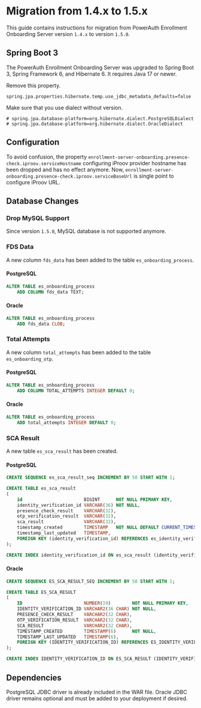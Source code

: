# Migration from 1.4.x to 1.5.x

This guide contains instructions for migration from PowerAuth Enrollment Onboarding Server version `1.4.x` to version `1.5.0`.


## Spring Boot 3

The PowerAuth Enrollment Onboarding Server was upgraded to Spring Boot 3, Spring Framework 6, and Hibernate 6.
It requires Java 17 or newer.

Remove this property.

`spring.jpa.properties.hibernate.temp.use_jdbc_metadata_defaults=false`

Make sure that you use dialect without version.

```properties
# spring.jpa.database-platform=org.hibernate.dialect.PostgreSQLDialect
# spring.jpa.database-platform=org.hibernate.dialect.OracleDialect
```


## Configuration

To avoid confusion, the property `enrollment-server-onboarding.presence-check.iproov.serviceHostname` configuring iProov provider hostname has been dropped and has no effect anymore.
Now, `enrollment-server-onboarding.presence-check.iproov.serviceBaseUrl` is single point to configure iProov URL.


## Database Changes


### Drop MySQL Support

Since version `1.5.0`, MySQL database is not supported anymore.


### FDS Data

A new column `fds_data` has been added to the table `es_onboarding_process`.


#### PostgreSQL

```sql
ALTER TABLE es_onboarding_process
    ADD COLUMN fds_data TEXT;
```


#### Oracle

```sql
ALTER TABLE es_onboarding_process
    ADD fds_data CLOB;
```

### Total Attempts

A new column `total_attempts` has been added to the table `es_onboarding_otp`.


#### PostgreSQL

```sql
ALTER TABLE es_onboarding_process
    ADD COLUMN TOTAL_ATTEMPTS INTEGER DEFAULT 0;
```


#### Oracle

```sql
ALTER TABLE es_onboarding_process
    ADD total_attempts INTEGER DEFAULT 0;
```


### SCA Result

A new table `es_sca_result` has been created.


#### PostgreSQL

```sql
CREATE SEQUENCE es_sca_result_seq INCREMENT BY 50 START WITH 1;

CREATE TABLE es_sca_result
(
    id                       BIGINT      NOT NULL PRIMARY KEY,
    identity_verification_id VARCHAR(36) NOT NULL,
    presence_check_result    VARCHAR(32),
    otp_verification_result  VARCHAR(32),
    sca_result               VARCHAR(32),
    timestamp_created        TIMESTAMP   NOT NULL DEFAULT CURRENT_TIMESTAMP,
    timestamp_last_updated   TIMESTAMP,
    FOREIGN KEY (identity_verification_id) REFERENCES es_identity_verification (id)
);

CREATE INDEX identity_verification_id ON es_sca_result (identity_verification_id);
```


#### Oracle

```sql
CREATE SEQUENCE ES_SCA_RESULT_SEQ INCREMENT BY 50 START WITH 1;

CREATE TABLE ES_SCA_RESULT
(
    ID                       NUMBER(19)        NOT NULL PRIMARY KEY,
    IDENTITY_VERIFICATION_ID VARCHAR2(36 CHAR) NOT NULL,
    PRESENCE_CHECK_RESULT    VARCHAR2(32 CHAR),
    OTP_VERIFICATION_RESULT  VARCHAR2(32 CHAR),
    SCA_RESULT               VARCHAR2(32 CHAR),
    TIMESTAMP_CREATED        TIMESTAMP(6)      NOT NULL,
    TIMESTAMP_LAST_UPDATED   TIMESTAMP(6),
    FOREIGN KEY (IDENTITY_VERIFICATION_ID) REFERENCES ES_IDENTITY_VERIFICATION (ID)
);

CREATE INDEX IDENTITY_VERIFICATION_ID ON ES_SCA_RESULT (IDENTITY_VERIFICATION_ID);
```


## Dependencies

PostgreSQL JDBC driver is already included in the WAR file.
Oracle JDBC driver remains optional and must be added to your deployment if desired.
